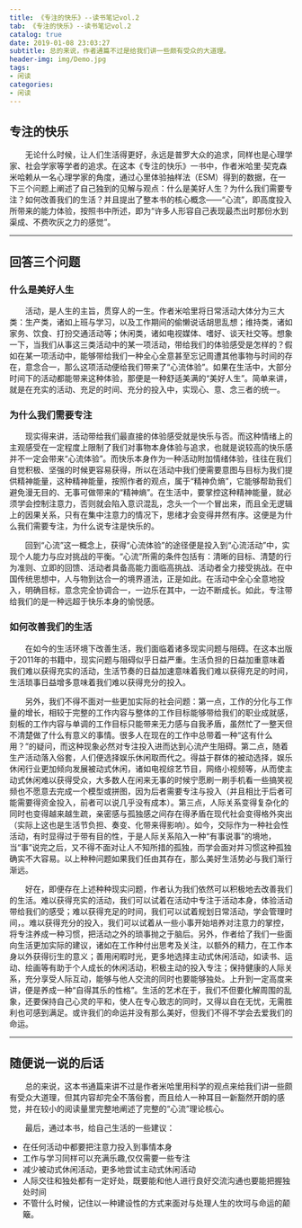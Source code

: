 ```yaml
---
title: 《专注的快乐》--读书笔记vol.2
tab: 《专注的快乐》--读书笔记vol.2
catalog: true
date: 2019-01-08 23:03:27
subtitle: 总的来说，作者通篇不过是给我们讲一些颇有受众的大道理。
header-img: img/Demo.jpg
tags: 
- 闲读 
categories:
- 闲读
---
```


## 专注的快乐

&emsp;&emsp;无论什么时候，让人们生活得更好，永远是普罗大众的追求，同样也是心理学家、社会学家等学者的追求。在这本《专注的快乐》一书中，作者米哈里·契克森米哈赖从一名心理学家的角度，通过心里体验抽样法（ESM）得到的数据，在一下三个问题上阐述了自己独到的见解与观点：什么是美好人生？为什么我们需要专注？如何改善我们的生活？并且提出了整本书的核心概念——“心流”，即高度投入所带来的能力体验，按照书中所述，即为“许多人形容自己表现最杰出时那份水到渠成、不费吹灰之力的感觉”。

---
## 回答三个问题

### 什么是美好人生

&emsp;&emsp;活动，是人生的主旨，贯穿人的一生。作者米哈里将日常活动大体分为三大类：生产类，诸如上班与学习，以及工作期间的偷懒说话胡思乱想；维持类，诸如家务、饮食、打扮交通活动等；休闲类，诸如电视媒体、嗜好、谈天社交等。想象一下，当我们从事这三类活动中的某一项活动，带给我们的体验感受是怎样的？假如在某一项活动中，能够带给我们一种全心全意甚至忘记周遭其他事物与时间的存在，意念合一，那么这项活动便给我们带来了“心流体验”。如果在生活中，大部分时间下的活动都能带来这种体验，那便是一种舒适美满的“美好人生”。简单来讲，就是在充实的活动、充足的时间、充分的投入中，实现心、意、念三者的统一。

### 为什么我们需要专注

&emsp;&emsp;现实得来讲，活动带给我们最直接的体验感受就是快乐与否。而这种情绪上的主观感受在一定程度上限制了我们对事物本身体验与追求，也就是说较高的快乐感并不一定会带来“心流体验”。而快乐本身作为一种活动附加情绪体验，往往在我们自觉积极、坚强的时候更容易获得，所以在活动中我们便需要意图与目标为我们提供精神能量，这种精神能量，按照作者的观点，属于“精神负熵”，它能够帮助我们避免漫无目的、无事可做带来的“精神熵”。在生活中，要掌控这种精神能量，就必须学会控制注意力，否则就会陷入意识混乱，念头一个一个冒出来，而且全无逻辑上的因果关系，只有在集中注意力的情况下，思绪才会变得井然有序。这便是为什么我们需要专注，为什么说专注是快乐的。

&emsp;&emsp;回到“心流”这一概念上，获得“心流体验”的途径便是投入到“心流活动”中，实现个人能力与应对挑战的平衡。“心流”所需的条件包括有：清晰的目标、清楚的行为准则、立即的回馈、活动者具备高能力面临高挑战、活动者全力接受挑战。在中国传统思想中，人与物到达合一的境界道法，正是如此。在活动中全心全意地投入，明确目标，意念完全协调合一，一边乐在其中，一边不断成长。如此，专注带给我们的是一种远超于快乐本身的愉悦感。

### 如何改善我们的生活

&emsp;&emsp;在如今的生活环境下改善生活，我们面临着诸多现实问题与阻碍。在这本出版于2011年的书籍中，现实问题与阻碍似乎日益严重。生活负担的日益加重意味着我们难以获得充实的活动，生活节奏的日益加速意味着我们难以获得充足的时间，生活琐事日益增多意味着我们难以获得充分的投入。

&emsp;&emsp;另外，我们不得不面对一些更加实际的社会问题：第一点，工作的分化与工作量的增长，相较于完整的工作内容与整体的工作目标能够带给我们的职业成就感，刻板的工作内容与单调的工作目标只能带来无力感与自我矛盾，虽然忙了一整天但不清楚做了什么有意义的事情。很多人在现在的工作中总带着一种“这有什么用？”的疑问，而这种现象必然对专注投入进而达到心流产生阻碍。第二点，随着生产活动落入俗套，人们便选择娱乐休闲取而代之。得益于群体的被动选择，娱乐休闲行业更加倾向发展被动式休闲，诸如电视综艺节目，网络小视频等，从而使主动式休闲难以获得受众，大多数人在闲来无事的时候宁愿刷一刷手机看一些搞笑视频也不愿意去完成一个模型或拼图，因为后者需要专注与投入（并且相比于后者可能需要得资金投入，前者可以说几乎没有成本）。第三点，人际关系变得复杂化的同时也变得越来越生疏，亲密感与孤独感之间存在得矛盾在现代社会变得格外突出（实际上这也是生活节负担、奏变、化带来得影响）。如今，交际作为一种社会性活动，有时显得过于带有目的性，于是人际关系陷入一种“有事说事”的境地，当“事”说完之后，又不得不面对让人不知所措的孤独，而学会面对并习惯这种孤独确实不大容易。以上种种问题如果我们任由其存在，那么美好生活势必与我们渐行渐远。

&emsp;&emsp;好在，即便存在上述种种现实问题，作者认为我们依然可以积极地去改善我们的生活。难以获得充实的活动，我们可以试着在活动中专注于活动本身，体验活动带给我们的感受；难以获得充足的时间，我们可以试着规划日常活动，学会管理时间，。难以获得充分的投入，我们可以试着从一些小事开始培养对注意力的掌控，将专注养成一种习惯，把活动之外的琐事抛之于脑后。另外，作者给了我们一些面向生活更加实际的建议，诸如在工作种付出思考及关注，以额外的精力，在工作本身以外获得衍生的意义；善用闲暇时光，更多地选择主动式休闲活动，如读书、运动、绘画等有助于个人成长的休闲活动，积极主动的投入专注；保持健康的人际关系，充分享受人际互动，能够与他人交流的同时也要能够独处。上升到一定高度来讲，便是养成一种“自得其乐的性格”。生活的艺术在于，我们不但要化解周围的乱象，还要保持自己心灵的平和，使人在专心致志的同时，又得以自在无忧，无需胜利也可感到满足。或许我们的命运并没有那么美好，但我们不得不学会去爱我们的命运。

---

## 随便说一说的后话

&emsp;&emsp;总的来说，这本书通篇来讲不过是作者米哈里用科学的观点来给我们讲一些颇有受众大道理，但其内容却完全不落俗套，而且给人一种耳目一新豁然开朗的感觉，并在较小的阅读量里完整地阐述了完整的“心流”理论核心。

&emsp;&emsp;最后，通过本书，给自己生活的一些建议：
- 在任何活动中都要把注意力投入到事情本身
- 工作与学习同样可以充满乐趣,仅仅需要一些专注
- 减少被动式休闲活动，更多地尝试主动式休闲活动
- 人际交往和独处都有一定好处，既要能和他人进行良好交流沟通也要能把握独处时间
- 不管什么时候，记住以一种建设性的方式来面对与处理人生的坎坷与命运的颠簸。